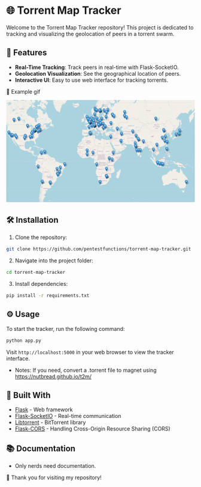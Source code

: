 # 🌐 Torrent Map Tracker

Welcome to the Torrent Map Tracker repository! This project is dedicated to tracking and visualizing the geolocation of peers in a torrent swarm.

## 🚀 Features

- **Real-Time Tracking**: Track peers in real-time with Flask-SocketIO.
- **Geolocation Visualization**: See the geographical location of peers.
- **Interactive UI**: Easy to use web interface for tracking torrents.

📸 Example gif
<p align="center">
  <img src="./static-images/Example.png" alt="Example after running Kali magnet">
</p>

## 🛠 Installation

1. Clone the repository:
```bash
git clone https://github.com/pentestfunctions/torrent-map-tracker.git
```

2. Navigate into the project folder:
```bash
cd torrent-map-tracker
```

3. Install dependencies:
```bash
pip install -r requirements.txt
```

## ⚙️ Usage

To start the tracker, run the following command:
```bash
python app.py
```

Visit `http://localhost:5000` in your web browser to view the tracker interface.

- Notes:
  If you need, convert a .torrent file to magnet using https://nutbread.github.io/t2m/

## 🧰 Built With

- [Flask](https://flask.palletsprojects.com/) - Web framework
- [Flask-SocketIO](https://flask-socketio.readthedocs.io/) - Real-time communication
- [Libtorrent](https://www.libtorrent.org/) - BitTorrent library
- [Flask-CORS](https://flask-cors.readthedocs.io/) - Handling Cross-Origin Resource Sharing (CORS)

## 📚 Documentation

- Only nerds need documentation.

💖 Thank you for visiting my repository!



